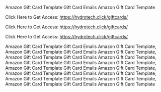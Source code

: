 Amazon Gift Card Template Gift Card Emails Amazon Gift Card Template

Click Here to Get Access: https://hydrotech.click/giftcards/

Click Here to Get Access: https://hydrotech.click/giftcards/

Click Here to Get Access: https://hydrotech.click/giftcards/

Amazon Gift Card Template Gift Card Emails Amazon Gift Card Template, Amazon Gift Card Template Gift Card Emails Amazon Gift Card Template, Amazon Gift Card Template Gift Card Emails Amazon Gift Card Template, Amazon Gift Card Template Gift Card Emails Amazon Gift Card Template, Amazon Gift Card Template Gift Card Emails Amazon Gift Card Template, Amazon Gift Card Template Gift Card Emails Amazon Gift Card Template, Amazon Gift Card Template Gift Card Emails Amazon Gift Card Template, Amazon Gift Card Template Gift Card Emails Amazon Gift Card Template
